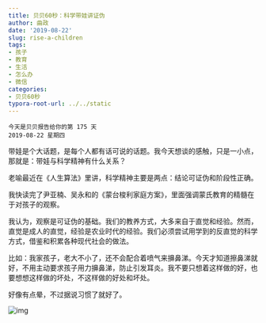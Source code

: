 ```yaml
---
title: 贝贝60秒：科学带娃讲证伪
author: 曲政
date: '2019-08-22'
slug: rise-a-children
tags:
- 孩子
- 教育
- 生活
- 怎么办
- 微信
categories:
- 贝贝60秒
typora-root-url: ../../static
---
```


```
今天是贝贝报告给你的第 175 天
2019-08-22 星期四
```

带娃是个大话题，是每个人都有话可说的话题。我今天想谈的感触，只是一小点，那就是：带娃与科学精神有什么关系？

老喻最近在《人生算法》里讲，科学精神主要是两点：结论可证伪和阶段性正确。

我快读完了尹亚楠、吴永和的《蒙台梭利家庭方案》，里面强调蒙氏教育的精髓在于对孩子的观察。

我认为，观察是可证伪的基础。我们的教养方式，大多来自于直觉和经验。然而，直觉是成人的直觉，经验是农业时代的经验。我们必须尝试用学到的反直觉的科学方式，借鉴和积累各种现代社会的做法。

比如：我家孩子，老大不小了，还不会配合着喷气来擤鼻涕。今天才知道擦鼻涕就好，不用主动要求孩子用力擤鼻涕，防止引发耳炎。我不要只想着这样做的好，也要想想这样做的坏处，不这样做的好处和坏处。

好像有点晕，不过据说习惯了就好了。

![img](/images/2019-08-22-%E8%B4%9D%E8%B4%9D60%E7%A7%92%EF%BC%9A%E7%A7%91%E5%AD%A6%E5%B8%A6%E5%A8%83%E8%AE%B2%E8%AF%81%E4%BC%AA/640-20200416095729661.jpeg)